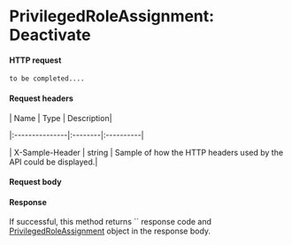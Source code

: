 # PrivilegedRoleAssignment: Deactivate


#### HTTP request
```http
to be completed....
```
#### Request headers
| Name       | Type | Description|

|:---------------|:--------|:----------|

| X-Sample-Header  | string  | Sample of how the HTTP headers used by the API could be displayed.|

#### Request body

#### Response
If successful, this method returns `` response code and [PrivilegedRoleAssignment](../resources/privilegedroleassignment.md) object in the response body.
